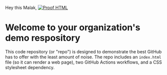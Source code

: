 Hey this Malak, 
[![Proof HTML](https://github.com/Media-Gate-Wizard/demo/actions/workflows/proof-html.yml/badge.svg?branch=main)](https://github.com/Media-Gate-Wizard/demo/actions/workflows/proof-html.yml)
# Welcome to your organization's demo respository
This code repository (or "repo") is designed to demonstrate the best GitHub has to offer with the least amount of noise.
The repo includes an `index.html` file (so it can render a web page), two GitHub Actions workflows, and a CSS stylesheet dependency.
